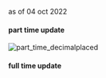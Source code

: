 as of 04 oct 2022 

#### part time update 

![part_time_decimalplaced](https://user-images.githubusercontent.com/37848207/193938517-9f435822-7206-40f4-ba29-2402076747e6.png)


#### full time update 
